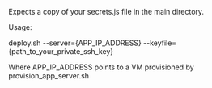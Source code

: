 Expects a copy of your secrets.js file in the main directory.

Usage:

deploy.sh --server={APP_IP_ADDRESS} --keyfile={path_to_your_private_ssh_key}

Where APP_IP_ADDRESS points to a VM provisioned by provision_app_server.sh
